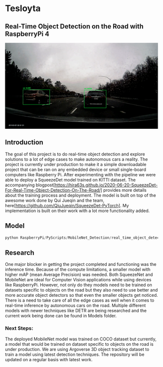 # Tesloyta
## Real-Time Object Detection on the Road with RaspberryPi 4
![](alert.gif)

## Introduction

The goal of this project is to do real-time object detection and explore solutions to a lot of edge cases to make autonomous cars a reality. The project is currently under production to make it a simple downloadable project that can be ran on any embedded device or small single-board computers like Raspberry Pi. After experimenting with the pipeline we were able to deploy a SqueezeDet model trained on KITTI dataset. The accompanying blogpost[https://hira63s.github.io/2020-06-20-SqueezeDet-For-Real-Time-Object-Detection-On-The-Road/] provides more details about the training process and deployment. The model is built on top of the awesome work done by Qui Jueqin and the team, here[https://github.com/QiuJueqin/SqueezeDet-PyTorch]. My implementation is built on their work with a lot more functionality added.

## Model


<!-- Github Markdown -->

<!-- Code Blocks -->
```python
python RaspberryPi/PyScripts/MobileNet_Detection/real_time_object_detection.py --output test.avi --prototxt MobileNetSSD_deploy.prototxt.txt --model MobileNetSSD_deploy.caffemodel
```

## Research
One major blocker in getting the project completed and functioning was the inference time. Because of the compute limitations, a smaller model with higher mAP (mean Average Precision) was needed. Both SqueezeNet and MobileNet are ideal for Computer Vision applications while using devices like RaspberryPi. However, not only do they models need to be trained on datasets specific to objects on the road but they also need to use better and more accurate object detectors so that even the smaller objects get noticed. There is a need to take care of all the edge cases as well when it comes to real-time inference by autonomous cars on the road. Multiple different models with newer techniques like DETR are being researched and the current work being done can be found in Models folder.

### Next Steps:
The deployed MobileNet model was trained on COCO dataset but currently, a model that would be trained on dataset specific to objects on the road is under production. We are using Argoverse 3D object tracking dataset to train a model using latest detection techniques. The repository will be updated on a regular basis with latest work.
